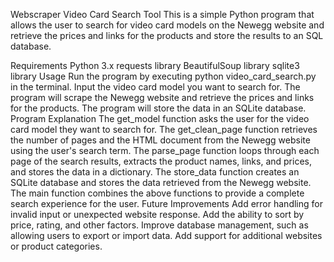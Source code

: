 Webscraper Video Card Search Tool
This is a simple Python program that allows the user to search for video card models on the Newegg website and retrieve the prices and links for the products and store the results to an SQL database.

Requirements
Python 3.x
requests library
BeautifulSoup library
sqlite3 library
Usage
Run the program by executing python video_card_search.py in the terminal.
Input the video card model you want to search for.
The program will scrape the Newegg website and retrieve the prices and links for the products.
The program will store the data in an SQLite database.
Program Explanation
The get_model function asks the user for the video card model they want to search for.
The get_clean_page function retrieves the number of pages and the HTML document from the Newegg website using the user's search term.
The parse_page function loops through each page of the search results, extracts the product names, links, and prices, and stores the data in a dictionary.
The store_data function creates an SQLite database and stores the data retrieved from the Newegg website.
The main function combines the above functions to provide a complete search experience for the user.
Future Improvements
Add error handling for invalid input or unexpected website response.
Add the ability to sort by price, rating, and other factors.
Improve database management, such as allowing users to export or import data.
Add support for additional websites or product categories.


